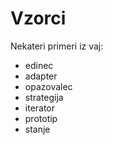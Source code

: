 # Vzorci

Nekateri primeri iz vaj:
 - edinec
 - adapter
 - opazovalec
 - strategija
 - iterator
 - prototip
 - stanje
